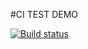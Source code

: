 #CI TEST DEMO

[![Build status](https://ci.appveyor.com/api/projects/status/2pkrgha18wbtv7ka?svg=true)](https://ci.appveyor.com/project/Letiana0622/mathjs)